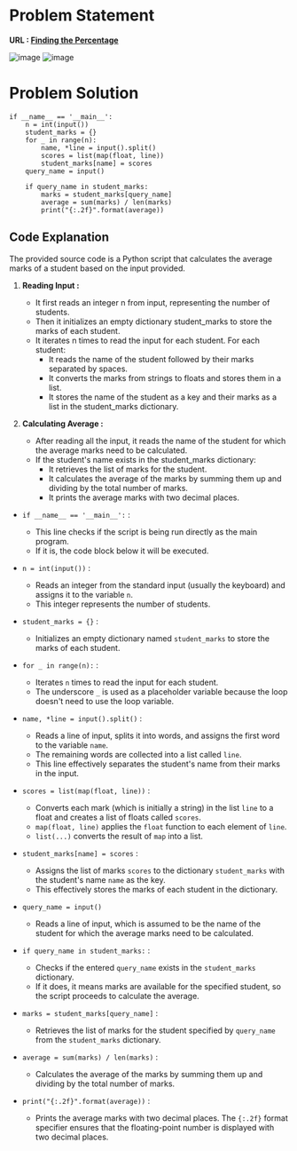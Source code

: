 # Problem Statement 
**URL : [Finding the Percentage](https://www.hackerrank.com/challenges/finding-the-percentage/problem?isFullScreen=true)**

![image](https://github.com/JawadSher/Python_Problems-HackerRank/assets/158135119/ae00c9f1-ae16-4c24-8e70-23ab48e4cea3)
![image](https://github.com/JawadSher/Python_Problems-HackerRank/assets/158135119/1bd01b3a-aada-4d46-b925-ae27b1472348)

# Problem Solution
```
if __name__ == '__main__':
    n = int(input())
    student_marks = {}
    for _ in range(n):
        name, *line = input().split()
        scores = list(map(float, line))
        student_marks[name] = scores
    query_name = input()
    
    if query_name in student_marks:
        marks = student_marks[query_name]
        average = sum(marks) / len(marks)
        print("{:.2f}".format(average))
```

## Code Explanation
The provided source code is a Python script that calculates the average marks of a student based on the input provided.

1. **Reading Input :**
   - It first reads an integer n from input, representing the number of students.
   - Then it initializes an empty dictionary student_marks to store the marks of each student.
   - It iterates n times to read the input for each student. For each student:
       - It reads the name of the student followed by their marks separated by spaces.
       - It converts the marks from strings to floats and stores them in a list.
       - It stores the name of the student as a key and their marks as a list in the student_marks dictionary.

2. **Calculating Average :**
   - After reading all the input, it reads the name of the student for which the average marks need to be calculated.
   - If the student's name exists in the student_marks dictionary:
       - It retrieves the list of marks for the student.
       - It calculates the average of the marks by summing them up and dividing by the total number of marks.
       - It prints the average marks with two decimal places.
    
- ```if __name__ == '__main__':``` :
    - This line checks if the script is being run directly as the main program.
    - If it is, the code block below it will be executed.

- ```n = int(input())``` :
   - Reads an integer from the standard input (usually the keyboard) and assigns it to the variable `n`.
   - This integer represents the number of students.

-   `student_marks = {}` :
    -   Initializes an empty dictionary named `student_marks` to store the marks of each student.
   
-  `for _ in range(n):` :
	- Iterates `n` times to read the input for each student.
	- The underscore `_` is used as a placeholder variable because the loop doesn't need to use the loop variable.

-   `name, *line = input().split()` :
    -   Reads a line of input, splits it into words, and assigns the first word to the variable `name`.
    -   The remaining words are collected into a list called `line`.
    -   This line effectively separates the student's name from their marks in the input.
    
-   `scores = list(map(float, line))` :
    -   Converts each mark (which is initially a string) in the list `line` to a float and creates a list of floats called `scores`.
    -   `map(float, line)` applies the `float` function to each element of `line`.
    -   `list(...)` converts the result of `map` into a list.
    
-   `student_marks[name] = scores` :
    -   Assigns the list of marks `scores` to the dictionary `student_marks` with the student's name `name` as the key.
    -   This effectively stores the marks of each student in the dictionary.
-   `query_name = input()`
    -   Reads a line of input, which is assumed to be the name of the student for which the average marks need to be calculated.
    
-   `if query_name in student_marks:` :
    -   Checks if the entered `query_name` exists in the `student_marks` dictionary.
    -   If it does, it means marks are available for the specified student, so the script proceeds to calculate the average.

-   `marks = student_marks[query_name]` :
    -   Retrieves the list of marks for the student specified by `query_name` from the `student_marks` dictionary.
    
-   `average = sum(marks) / len(marks)` :
    -   Calculates the average of the marks by summing them up and dividing by the total number of marks.
    
-   `print("{:.2f}".format(average))` :
    -   Prints the average marks with two decimal places. The `{:.2f}` format specifier ensures that the floating-point number is displayed with two decimal places.
